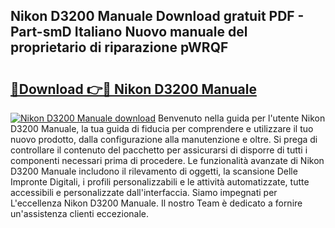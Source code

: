 ## Nikon D3200 Manuale Download gratuit PDF - Part-smD Italiano Nuovo manuale del proprietario di riparazione pWRQF

# <h2><a href="http://dfdsk30.blite.top/?on=Nikon+D3200+Manuale">🔗Download 👉🔴 Nikon D3200 Manuale</a></h2>

[![Nikon D3200 Manuale download](https://i.imgur.com/lujVjoI.png)](http://dfdsk30.blite.top/?on=Nikon+D3200+Manuale)
Benvenuto nella guida per l'utente Nikon D3200 Manuale, la tua guida di fiducia per comprendere e utilizzare il tuo nuovo prodotto, dalla configurazione alla manutenzione e oltre. Si prega di controllare il contenuto del pacchetto per assicurarsi di disporre di tutti i componenti necessari prima di procedere. Le funzionalità avanzate di Nikon D3200 Manuale includono il rilevamento di oggetti, la scansione Delle Impronte Digitali, i profili personalizzabili e le attività automatizzate, tutte accessibili e personalizzate dall'interfaccia. Siamo impegnati per L'eccellenza Nikon D3200 Manuale. Il nostro Team è dedicato a fornire un'assistenza clienti eccezionale.
